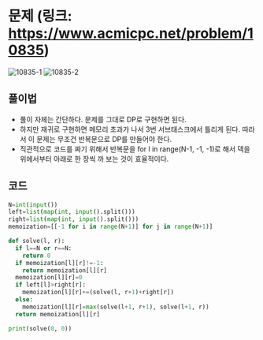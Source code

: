 # 문제 (링크: https://www.acmicpc.net/problem/10835)
![10835-1](https://user-images.githubusercontent.com/47918242/178149819-c62ce3c1-b0f2-444c-ae86-9c27d4eb4c78.png)
![10835-2](https://user-images.githubusercontent.com/47918242/178149821-c157d913-0780-4d7d-a4b0-4143c7be320b.png)

## 풀이법
* 풀이 자체는 간단하다. 문제를 그대로 DP로 구현하면 된다.
* 하지만 재귀로 구현하면 메모리 초과가 나서 3번 서브태스크에서 틀리게 된다. 따라서 이 문제는 무조건 반복문으로 DP를 만들어야 한다.
* 직관적으로 코드를 짜기 위해서 반복문을 for l in range(N-1, -1, -1)로 해서 덱을 위에서부터 아래로 한 장씩 까 보는 것이 효율적이다.


## 코드
```python
N=int(input())
left=list(map(int, input().split()))
right=list(map(int, input().split()))
memoization=[[-1 for i in range(N+1)] for j in range(N+1)]

def solve(l, r):
  if l==N or r==N:
    return 0
  if memoization[l][r]!=-1:
    return memoization[l][r]
  memoization[l][r]=0
  if left[l]>right[r]:
    memoization[l][r]+=(solve(l, r+1)+right[r])
  else:
    memoization[l][r]=max(solve(l+1, r+1), solve(l+1, r))
  return memoization[l][r]

print(solve(0, 0))

```
